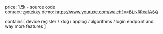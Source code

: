 price: 1.5k - source code   
contact: [@xtekky](https://t.me/xtekky)
demo: https://www.youtube.com/watch?v=BLNRRxafASQ   
 
contains [ device register / xlog / applog / algorithms / login endpoint and way more features ]   
